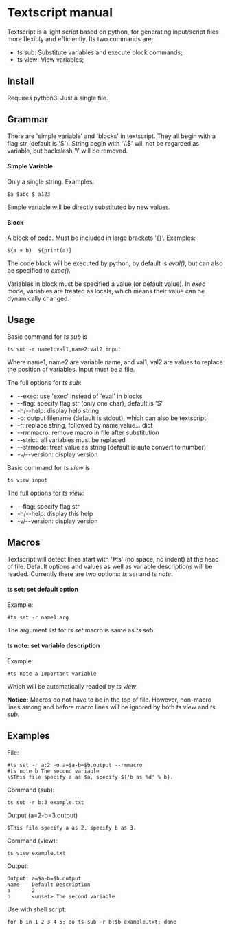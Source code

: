# Textscript manual

Textscript is a light script based on python, for generating input/script files more flexibly and efficiently. Its two commands are:

- ts sub: Substitute variables and execute block commands;
- ts view: View variables;

## Install

Requires python3. Just a single file.

## Grammar

There are 'simple variable' and 'blocks' in textscript. They all begin with a flag str (default is '$'). String begin with '\\$' will not be regarded as variable, but backslash '\\' will be removed.

#### Simple Variable
Only a single string. Examples:

    $a $abc $_a123

Simple variable will be directly substituted by new values.

#### Block
A block of code. Must be included in large brackets '{}'. Examples:

    ${a + b}  ${print(a)}

The code block will be executed by python, by default is _eval()_, but can also be specified to _exec()_.

Variables in block must be specified a value (or default value). In _exec_ mode, variables are treated as locals, which means their value can be dynamically changed.

## Usage

Basic command for _ts sub_ is

    ts sub -r name1:val1,name2:val2 input

Where name1, name2 are variable name, and val1, val2 are values to replace the position of variables. Input must be a file.

The full options for _ts sub_:

- --exec:     use 'exec' instead of 'eval' in blocks
- --flag:     specify flag str (only one char), default is '$'
- -h/--help:  display help string
- -o:         output filename (default is stdout), which can also be textscript.
- -r:         replace string, followed by name:value... dict
- --rmmacro:  remove macro in file after substitution
- --strict:   all variables must be replaced
- --strmode:  treat value as string (default is auto convert to number)
- -v/--version: display version

Basic command for _ts view_ is

    ts view input

The full options for _ts view_:
- --flag:     specify flag str
- -h/--help:  display this help
- -v/--version: display version

## Macros

Textscript will detect lines start with '#ts' (no space, no indent) at the head of file. Default options and values as well as variable descriptions will be readed. Currently there are two options: _ts set_ and _ts note_.

#### ts set: set default option
Example:

    #ts set -r name1:arg

The argument list for _ts set_ macro is same as _ts sub_.

#### ts note: set variable description
Example:

    #ts note a Important variable

Which will be automatically readed by _ts view_.

__Notice:__ Macros do not have to be in the top of file. However, non-macro lines among and before macro lines will be ignored by both _ts view_ and _ts sub_.


## Examples

File:

    #ts set -r a:2 -o a=$a-b=$b.output --rmmacro
    #ts note b The second variable
    \$This file specify a as $a, specify ${'b as %d' % b}.

Command (sub):

    ts sub -r b:3 example.txt

Output (a=2-b=3.output)

    $This file specify a as 2, specify b as 3.

Command (view):

    ts view example.txt

Output:

    Output: a=$a-b=$b.output
    Name    Default Description
    a       2
    b       <unset> The second variable

Use with shell script:

    for b in 1 2 3 4 5; do ts-sub -r b:$b example.txt; done
